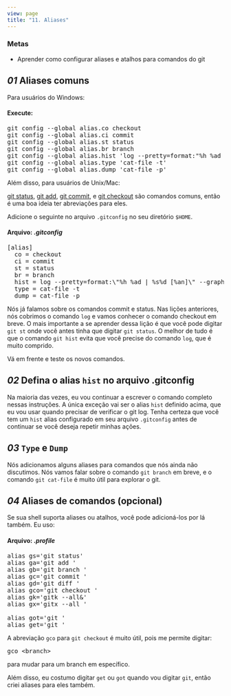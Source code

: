 ```yaml
---
view: page
title: "11. Aliases"
---
```


<h3>Metas</h3>

<ul><li>Aprender como configurar aliases e atalhos para comandos do git</li></ul>

<h2><em>01</em> Aliases comuns</h2>

<p>Para usuários do Windows:</p>

<h4 class="h4-pre">Execute:</h4>

<pre class="instructions">git config --global alias.co checkout
git config --global alias.ci commit
git config --global alias.st status
git config --global alias.br branch
git config --global alias.hist 'log --pretty=format:"%h %ad | %s%d [%an]" --graph --date=short'
git config --global alias.type 'cat-file -t'
git config --global alias.dump 'cat-file -p'</pre>

<p>Além disso, para usuários de Unix/Mac:</p>

<p><ins>git status</ins>, <ins>git add</ins>, <ins>git commit</ins>, e <ins>git checkout</ins> são comandos comuns, então é uma boa ideia ter abreviações para eles.</p>

<p>Adicione o seguinte no arquivo <code>.gitconfig</code> no seu diretório <code>$<span class="caps">HOME</span></code>.</p>

<h4 class="h4-pre">Arquivo: <em>.gitconfig</em></h4>

<pre class="file">[alias]
  co = checkout
  ci = commit
  st = status
  br = branch
  hist = log --pretty=format:\"%h %ad | %s%d [%an]\" --graph --date=short
  type = cat-file -t
  dump = cat-file -p</pre>

<p>Nós já falamos sobre os comandos commit e status. Nas lições anteriores, nós cobrimos o comando <code>log</code> e vamos conhecer o comando checkout em breve. O mais importante a se aprender dessa lição é que você pode digitar <code>git st</code> onde você antes tinha que digitar <code>git status</code>. O melhor de tudo é que o comando <code>git hist</code> evita que você precise do comando <code>log</code>, que é muito comprido.</p>

<p>Vá em frente e teste os novos comandos.</p>

<h2><em>02</em> Defina o alias <code>hist</code> no arquivo .gitconfig</h2>

<p>Na maioria das vezes, eu vou continuar a escrever o comando completo nessas instruções. A única exceção vai ser o alias <code>hist</code> definido acima, que eu vou usar quando precisar de verificar o git log. Tenha certeza que você tem um <code>hist</code> alias configurado em seu arquivo <code>.gitconfig</code> antes de continuar se você deseja repetir minhas ações.</p>

<h2><em>03</em> <code>Type</code> e <code>Dump</code></h2>

<p>Nós adicionamos alguns aliases para comandos que nós ainda não discutimos. Nós vamos falar sobre o comando <code>git branch</code> em breve, e o comando <code>git cat-file</code> é muito útil para explorar o git.</p>

<h2><em>04</em> Aliases de comandos (opcional)</h2>

<p>Se sua shell suporta aliases ou atalhos, você pode adicioná-los por lá também. Eu uso:</p>

<h4 class="h4-pre">Arquivo: <em style="text-transform: none">.profile</em></h4>

<pre class="file">alias gs='git status'
alias ga='git add '
alias gb='git branch '
alias gc='git commit '
alias gd='git diff '
alias gco='git checkout '
alias gk='gitk --all&amp;'
alias gx='gitx --all '

alias got='git '
alias get='git '</pre>

<p>A abreviação <code>gco</code> para <code>git checkout</code> é muito útil, pois me permite digitar:</p>

<pre class="instructions">gco &lt;branch&gt;</pre>

<p>para mudar para um branch em específico.</p>

<p>Além disso, eu costumo digitar <code>get</code> ou <code>got</code> quando vou digitar <code>git</code>, então criei aliases para eles também.</p>
